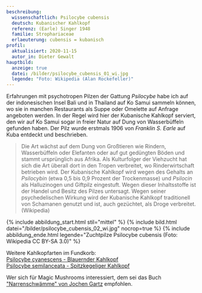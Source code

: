```yaml
---
beschreibung:
  wissenschaftlich: Psilocybe cubensis
  deutsch: Kubanischer Kahlkopf
  referenz: (Earle) Singer 1948
  familie: Strophariaceae
  erlaeuterung: cubensis = kubanisch
profil:
  aktualisiert: 2020-11-15
  autor_in: Dieter Gewalt
hauptbild:
  anzeige: true
  datei: /bilder/psilocybe_cubensis_01_wi.jpg
  legende: "Foto: Wikipedia (Alan Rockefeller)"
---
```

Erfahrungen mit psychotropen Pilzen der Gattung *Psilocybe* habe ich auf der indonesischen Insel Bali und in Thailand auf Ko Samui sammeln können, wo sie in manchen Restaurants als Suppe oder Omelette auf Anfrage angeboten werden. In der Regel wird hier der Kubanische Kahlkopf serviert, den wir auf Ko Samui sogar in freier Natur auf Dung von Wasserbüffeln gefunden haben. Der Pilz wurde erstmals 1906 von *Franklin S. Earle* auf Kuba entdeckt und beschrieben.

> Die Art wächst auf dem Dung von Großtieren wie Rindern, Wasserbüffeln oder Elefanten oder auf gut gedüngten Böden und stammt ursprünglich aus Afrika. Als Kulturfolger der Viehzucht hat sich die Art überall dort in den Tropen verbreitet, wo Rinderwirtschaft betrieben wird. Der Kubanische Kahlkopf wird wegen des Gehalts an *Psilocybin* (etwa 0,5 bis 0,9 Prozent der Trockenmasse) und *Psilocin* als Halluzinogen und Giftpilz eingestuft. Wegen dieser Inhaltsstoffe ist der Handel und Besitz des Pilzes untersagt. Wegen seiner psychedelischen Wirkung wird der Kubanische Kahlkopf traditionell von Schamanen genutzt und ist, auch gezüchtet, als Droge verbreitet. (Wikipedia)

{% include abbildung_start.html stil="mittel" %}
{% include bild.html datei="/bilder/psilocybe_cubensis_02_wi.jpg" nocrop=true %}
{% include abbildung_ende.html legende="Zuchtpilze Psilocybe cubensis (Foto: Wikipedia CC BY-SA 3.0)" %}

Weitere Kahlkopfarten im Fundkorb:\
[Psilocybe cyanescens - Blauernder Kahlkopf](/pilze/psilocybe-cyanescens-blauender-kahlkopf)  
[Psilocybe semilanceata - Spitzkegeliger Kahlkopf](/pilze/psilocybe-semilanceata-spitzkegeliger-kahlkopf)

Wer sich für Magic Mushrooms interessiert, dem sei das Buch ["Narrenschwämme" von Jochen Gartz](/artikel/narrenschwämme.html) empfohlen.